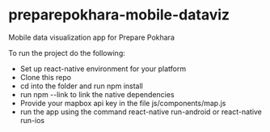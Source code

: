 # preparepokhara-mobile-dataviz
Mobile data visualization app for Prepare Pokhara

To run the project do the following:
- Set up react-native environment for your platform
- Clone this repo 
- cd into the folder and run npm install
- run npm --link to link the native dependencies
- Provide your mapbox api key in the file js/components/map.js
- run the app using the command react-native run-android or react-native run-ios
